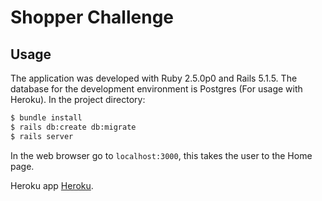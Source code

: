 Shopper Challenge
=================

## Usage

The application was developed with Ruby 2.5.0p0 and Rails 5.1.5. The database for the development environment is Postgres (For usage with Heroku).  In the project directory:

```bash
$ bundle install
$ rails db:create db:migrate
$ rails server
```
In the web browser go to `localhost:3000`, this takes the user to the Home page.

Heroku app [Heroku](https://shopper-challege-mzellhuber.herokuapp.com/).